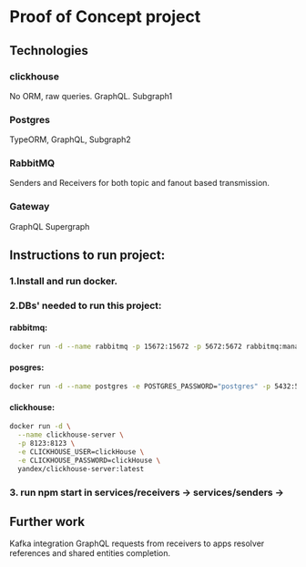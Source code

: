# Proof of Concept project

## Technologies

### clickhouse

No ORM, raw queries. GraphQL. Subgraph1

### Postgres

TypeORM, GraphQL, Subgraph2

### RabbitMQ

Senders and Receivers for both topic and fanout based transmission.

### Gateway

GraphQL Supergraph

## Instructions to run project:

### 1.Install and run docker.

### 2.DBs' needed to run this project:

#### rabbitmq:

```bash
docker run -d --name rabbitmq -p 15672:15672 -p 5672:5672 rabbitmq:management

```

#### posgres:

```bash
docker run -d --name postgres -e POSTGRES_PASSWORD="postgres" -p 5432:5432 postgres
```
#### clickhouse:

```bash
docker run -d \
  --name clickhouse-server \
  -p 8123:8123 \
  -e CLICKHOUSE_USER=clickHouse \
  -e CLICKHOUSE_PASSWORD=clickHouse \
  yandex/clickhouse-server:latest
```

### 3. run npm start in services/receivers -> services/senders -> 

## Further work

Kafka integration
GraphQL requests from receivers to apps
resolver references and shared entities completion.